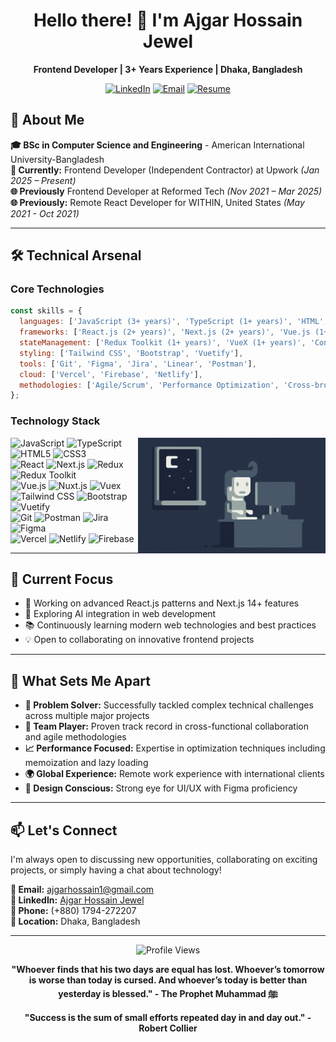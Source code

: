 <div align="center">
  
# Hello there! 👋 I'm Ajgar Hossain Jewel
**Frontend Developer | 3+ Years Experience | Dhaka, Bangladesh**

[![LinkedIn](https://img.shields.io/badge/LinkedIn-0077B5?style=for-the-badge&logo=linkedin&logoColor=white)](https://linkedin.com/in/mdajgarhossain)
[![Email](https://img.shields.io/badge/Email-D14836?style=for-the-badge&logo=gmail&logoColor=white)](mailto:ajgarhossain1@gmail.com)
[![Resume](https://img.shields.io/badge/Resume-000000?style=for-the-badge&logo=googledrive&logoColor=white)](https://drive.google.com/file/d/14KXnYFujHwme_AoWVkGElh48C5y9Fv1A/view)


</div>

## 🚀 About Me

**🎓 BSc in Computer Science and Engineering** - American International University-Bangladesh  
**💼 Currently:** Frontend Developer (Independent Contractor) at Upwork *(Jan 2025 – Present)*  
**🌐 Previously** Frontend Developer at Reformed Tech *(Nov 2021 – Mar 2025)*  
**🌐 Previously:** Remote React Developer for WITHIN, United States *(May 2021 - Oct 2021)*

---

## 🛠️ Technical Arsenal

### **Core Technologies**
```javascript
const skills = {
  languages: ['JavaScript (3+ years)', 'TypeScript (1+ years)', 'HTML', 'CSS (4+ years)'],
  frameworks: ['React.js (2+ years)', 'Next.js (2+ years)', 'Vue.js (1+ years)', 'Nuxt.js (1+ years)'],
  stateManagement: ['Redux Toolkit (1+ years)', 'VueX (1+ years)', 'Context API'],
  styling: ['Tailwind CSS', 'Bootstrap', 'Vuetify'],
  tools: ['Git', 'Figma', 'Jira', 'Linear', 'Postman'],
  cloud: ['Vercel', 'Firebase', 'Netlify'],
  methodologies: ['Agile/Scrum', 'Performance Optimization', 'Cross-browser Compatibility']
};
```
### **Technology Stack**
<img alt="Night Coding" src="https://raw.githubusercontent.com/AVS1508/AVS1508/master/assets/Night-Coding.gif" align="right"/>    

![JavaScript](https://img.shields.io/badge/JavaScript-F7DF1E?style=for-the-badge&logo=javascript&logoColor=black)
![TypeScript](https://img.shields.io/badge/TypeScript-007ACC?style=for-the-badge&logo=typescript&logoColor=white)
![HTML5](https://img.shields.io/badge/HTML5-E34F26?style=for-the-badge&logo=html5&logoColor=white)
![CSS3](https://img.shields.io/badge/CSS3-1572B6?style=for-the-badge&logo=css3&logoColor=white)  
![React](https://img.shields.io/badge/React-20232A?style=for-the-badge&logo=react&logoColor=61DAFB)
![Next.js](https://img.shields.io/badge/Next.js-000000?style=for-the-badge&logo=nextdotjs&logoColor=white)
![Redux](https://img.shields.io/badge/Redux-593D88?style=for-the-badge&logo=redux&logoColor=white)
![Redux Toolkit](https://img.shields.io/badge/Redux%20Toolkit-8B5FBF?style=for-the-badge&logo=redux&logoColor=white)  
![Vue.js](https://img.shields.io/badge/Vue.js-35495E?style=for-the-badge&logo=vuedotjs&logoColor=4FC08D)
![Nuxt.js](https://img.shields.io/badge/Nuxt.js-00C58E?style=for-the-badge&logo=nuxtdotjs&logoColor=white)
![Vuex](https://img.shields.io/badge/Vuex-35495E?style=for-the-badge&logo=vuedotjs&logoColor=4FC08D)  
![Tailwind CSS](https://img.shields.io/badge/Tailwind_CSS-38B2AC?style=for-the-badge&logo=tailwind-css&logoColor=white)
![Bootstrap](https://img.shields.io/badge/Bootstrap-563D7C?style=for-the-badge&logo=bootstrap&logoColor=white)
![Vuetify](https://img.shields.io/badge/Vuetify-1867C0?style=for-the-badge&logo=vuetify&logoColor=white)  
![Git](https://img.shields.io/badge/Git-F05032?style=for-the-badge&logo=git&logoColor=white)
![Postman](https://img.shields.io/badge/Postman-FF6C37?style=for-the-badge&logo=postman&logoColor=white)
![Jira](https://img.shields.io/badge/Jira-0052CC?style=for-the-badge&logo=jira&logoColor=white)
![Figma](https://img.shields.io/badge/Figma-F24E1E?style=for-the-badge&logo=figma&logoColor=white)  
![Vercel](https://img.shields.io/badge/Vercel-000000?style=for-the-badge&logo=vercel&logoColor=white)
![Netlify](https://img.shields.io/badge/Netlify-00C7B7?style=for-the-badge&logo=netlify&logoColor=white)
![Firebase](https://img.shields.io/badge/Firebase-039BE5?style=for-the-badge&logo=Firebase&logoColor=white)

---

## 🌟 Current Focus

- 🔭 Working on advanced React.js patterns and Next.js 14+ features
- 🌱 Exploring AI integration in web development
- 📚 Continuously learning modern web technologies and best practices
- 💡 Open to collaborating on innovative frontend projects

---

## 🎯 What Sets Me Apart

- **🔧 Problem Solver:** Successfully tackled complex technical challenges across multiple major projects
- **🤝 Team Player:** Proven track record in cross-functional collaboration and agile methodologies
- **📈 Performance Focused:** Expertise in optimization techniques including memoization and lazy loading
- **🌍 Global Experience:** Remote work experience with international clients
- **🎨 Design Conscious:** Strong eye for UI/UX with Figma proficiency

---

## 📫 Let's Connect

I'm always open to discussing new opportunities, collaborating on exciting projects, or simply having a chat about technology!

**📧 Email:** [ajgarhossain1@gmail.com](mailto:ajgarhossain1@gmail.com)  
**💼 LinkedIn:** [Ajgar Hossain Jewel](https://linkedin.com/in/mdajgarhossain)  
**📱 Phone:** (+880) 1794-272207  
**📍 Location:** Dhaka, Bangladesh

---

<div align="center">
  <img src="https://komarev.com/ghpvc/?username=mdajgarhossain&label=Profile%20views&color=0e75b6&style=flat" alt="Profile Views" />
  
  **"Whoever finds that his two days are equal has lost. Whoever’s tomorrow is worse than today is cursed. And whoever’s today is better than yesterday is blessed." - The Prophet Muhammad ﷺ**
  
  **"Success is the sum of small efforts repeated day in and day out." - Robert Collier**
</div>
